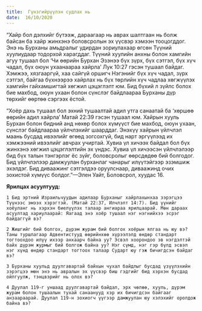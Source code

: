 ```yaml
---
title:  Гүнзгийрүүлэн судлах нь
date:  16/10/2020
---
```


“Хайр бол дэлхийг бүтээж, дараагаар нь аврах шалтгаан нь болж байсан ба хайр жинхэнэ боловсролын эх үүсвэр хэмээн тооцогддог. Энэ нь Бурханы амьдралыг удирдан зориулахаар өгсөн Түүний хуулиудаар тодорхой харагддаг. Түүний хуулийн анхны болон хамгийн агуу тушаал бол ‘Чи өөрийн Бурхан Эзэнээ бүх зүрх, бүх сэтгэл, бүх хүч чадал, бүх оюун ухаанаараа хайрла’ Лук 10:27 гэсэн тушаал байдаг. Хэмжээ, хязгааргүй, хаа сайгүй оршигч Нэгэнийг бүх хүч чадал, зүрх сэтгэл, байгаа бүхнээрээ хайрлах нь бүх төрлийн хүч чадлаа хөгжүүлэх хамгийн гайхамшигтай хөгжил цэцэглэлт юм. Бид бүхий л зүйлс болох бие махбод, оюун ухаан болон сүнслэг байдлаараа Бурханы дүр төрхийг өөртөө сэргээх ёстой.

“Хоёр дахь тушаал бол эхний тушаалтай адил утга санаатай ба ‘хөршөө өөрийн адил хайрла’ Матай 22:39 гэсэн тушаал юм. Хайрын хууль Бурхан болон бидний анд нөхөр болох хүмүүст бие махбод, оюун ухаан, сүнслэг байдлаараа үйлчлэхийг шаарддаг. Энэхүү хайрын үйлчлэл маань бусдад ивээлийг өгөөд зогсохгүй, бид нарт эргүүлээд их хэмжээний ивээлийг авчрах учиртай. Хувиа үл хичээх байдал бол бүх жинхэнэ хөгжил цэцэглэлтийн эх үндэс. Хувиа үл хичээсэн үйлчлэлээр бид бүх талын тэнгэрлэг ёс зүйг, боловсролыг өөрсдөдөө бий болгодог. Бид үйлчлэлээр дамжуулан бурханлаг чанарыг илүүтэйгээр эзэмшиж эхэлдэг. Бид диваажинг сэтгэлдээ оруулснаар, диваажинд очих зохистой хүмүүс болдог.”—Элен Уайт, Боловсрол, хуудас 16.

**Ярилцах асуултууд:**

`1 Бид эртний Израильчуудын адилаар Бурханыг хайрлахынхаа зэрэгцээ Түүнээс эмээх хэрэгтэй. (Матай 22:37, Илчлэлт 14:7). Бид үүнийг хоёуланг нь хэрхэн биелүүлэх талаар ангиараа ярилцаарай. Мөн дараах асуултад хариулаарай: Яагаад энэ хоёр тушаал нэг нэгнийхээ эсрэг байдаггүй вэ?`

`2 Жишгийг бий болгох, дүрэм журам бий болгох хоёрын ялгаа нь юу вэ? Таны туршлагаар Адвентистууд өөрийнхөө хүрээлэлд өндөр стандарт тогтоохдоо илүү ихээр анхаарч байна уу? Эсвэл хоорондоо эв нэгдэлтэй байх дүрэм журмыг бий болгож байна уу? Нэг сүмд, нэг гэр бүлд эсвэл нэг хүнд өндөр стандарт тогтоох талаар Сударт юу гэж бичигдсэн байдаг вэ?`

`3 Бурханы хуульд дуулгавартай байхын чухал байдлыг бусдад үзүүлэхийн зэрэгцээ мөн энэ нь авралын эх үүсвэр биш гэдгийг бид хэрхэн бусдад ойлгуулж, тэнцвэрийг нь олох вэ?`

`4 Дуулал 119-г уншаад дуулгавартай байдал, эрх чөлөө, хууль, дүрэм журам болон тушаалын тухай санаанууд хэр их бичигдсэн байгааг анзаараарай. Дуулал 119-н зохиогч үүгээр дамжуулан юу хэлэхийг оролдож байна вэ?`